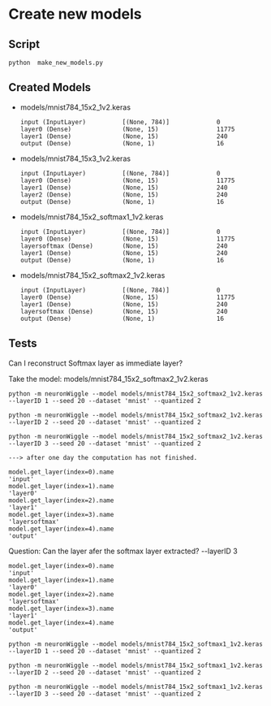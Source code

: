 # Create new models

## Script 
```
python  make_new_models.py
```

## Created Models

 - models/mnist784_15x2_1v2.keras
   ```
   input (InputLayer)          [(None, 784)]             0         
   layer0 (Dense)              (None, 15)                11775     
   layer1 (Dense)              (None, 15)                240                  
   output (Dense)              (None, 1)                 16    
   ```
 - models/mnist784_15x3_1v2.keras
   ```
   input (InputLayer)          [(None, 784)]             0         
   layer0 (Dense)              (None, 15)                11775     
   layer1 (Dense)              (None, 15)                240       
   layer2 (Dense)              (None, 15)                240       
   output (Dense)              (None, 1)                 16 
   ```
 - models/mnist784_15x2_softmax1_1v2.keras
   ```
   input (InputLayer)          [(None, 784)]             0         
   layer0 (Dense)              (None, 15)                11775     
   layersoftmax (Dense)        (None, 15)                240       
   layer1 (Dense)              (None, 15)                240       
   output (Dense)              (None, 1)                 16  
   ```
 - models/mnist784_15x2_softmax2_1v2.keras
   ```
   input (InputLayer)          [(None, 784)]             0  
   layer0 (Dense)              (None, 15)                11775     
   layer1 (Dense)              (None, 15)                240       
   layersoftmax (Dense)        (None, 15)                240       
   output (Dense)              (None, 1)                 16    
   ```

## Tests

Can I reconstruct Softmax layer as immediate layer? 

Take the model: models/mnist784_15x2_softmax2_1v2.keras

```
python -m neuronWiggle --model models/mnist784_15x2_softmax2_1v2.keras --layerID 1 --seed 20 --dataset 'mnist' --quantized 2

python -m neuronWiggle --model models/mnist784_15x2_softmax2_1v2.keras --layerID 2 --seed 20 --dataset 'mnist' --quantized 2

python -m neuronWiggle --model models/mnist784_15x2_softmax2_1v2.keras --layerID 3 --seed 20 --dataset 'mnist' --quantized 2

---> after one day the computation has not finished.
```

```
model.get_layer(index=0).name
'input'
model.get_layer(index=1).name
'layer0'
model.get_layer(index=2).name
'layer1'
model.get_layer(index=3).name
'layersoftmax'
model.get_layer(index=4).name
'output'
```

Question: 
Can the layer afer the softmax layer extracted? --layerID 3

```
model.get_layer(index=0).name
'input'
model.get_layer(index=1).name
'layer0'
model.get_layer(index=2).name
'layersoftmax'
model.get_layer(index=3).name
'layer1'
model.get_layer(index=4).name
'output'
```


```
python -m neuronWiggle --model models/mnist784_15x2_softmax1_1v2.keras --layerID 1 --seed 20 --dataset 'mnist' --quantized 2

python -m neuronWiggle --model models/mnist784_15x2_softmax1_1v2.keras --layerID 2 --seed 20 --dataset 'mnist' --quantized 2

python -m neuronWiggle --model models/mnist784_15x2_softmax1_1v2.keras --layerID 3 --seed 20 --dataset 'mnist' --quantized 2
```

